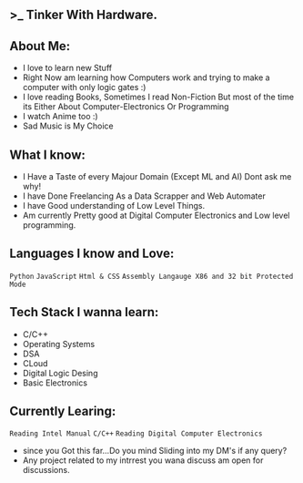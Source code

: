 ## >_ Tinker With Hardware.

## About Me:
* I love to learn new Stuff
* Right Now am learning how Computers work and trying to make a computer with only logic gates :)
* I love reading Books, Sometimes I read Non-Fiction But most of the time its Either About Computer-Electronics Or Programming
* I watch Anime too :)
* Sad Music is My Choice

## What I know:
* I Have a Taste of every Majour Domain (Except ML and AI) Dont ask me why!
* I have Done Freelancing As a Data Scrapper and Web Automater
* I have Good understanding of Low Level Things.
* Am currently Pretty good at Digital Computer Electronics and Low level programming.

## Languages I know and Love:

`Python`
`JavaScript`
`Html & CSS`
`Assembly Langauge X86 and 32 bit Protected Mode`


## Tech Stack I wanna learn:

* C/C++
* Operating Systems
* DSA
* CLoud
* Digital Logic Desing
* Basic Electronics 

## Currently Learing:
`Reading Intel Manual`
`C/C++`
`Reading Digital Computer Electronics`

* since you Got this far...Do you mind Sliding into my DM's if any query?
*  Any project related to my intrrest you wana discuss am open for discussions.

